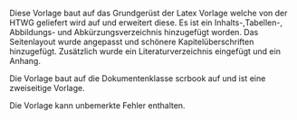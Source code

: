 Diese Vorlage baut auf das Grundgerüst der Latex Vorlage welche von der HTWG geliefert wird auf und erweitert diese. Es ist ein Inhalts-,Tabellen-, Abbildungs- und Abkürzungsverzeichnis hinzugefügt worden. Das Seitenlayout wurde angepasst und schönere Kapitelüberschriften hinzugefügt. Zusätzlich wurde ein Literaturverzeichnis eingefügt und ein Anhang.

Die Vorlage baut auf die Dokumentenklasse scrbook auf und ist eine zweiseitige Vorlage.

Die Vorlage kann unbemerkte Fehler enthalten.


